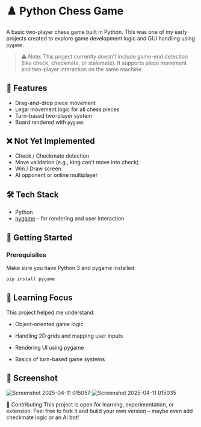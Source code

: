 # ♟️ Python Chess Game

A basic two-player chess game built in Python. This was one of my early projects created to explore game development logic and GUI handling using `pygame`.

> ⚠️ Note: This project currently doesn't include game-end detection (like check, checkmate, or stalemate). It supports piece movement and two-player interaction on the same machine.

## 🎯 Features

- Drag-and-drop piece movement
- Legal movement logic for all chess pieces
- Turn-based two-player system
- Board rendered with `pygame`

## ❌ Not Yet Implemented

- Check / Checkmate detection
- Move validation (e.g., king can't move into check)
- Win / Draw screen
- AI opponent or online multiplayer

## 🛠 Tech Stack

- Python
- [pygame](https://www.pygame.org/) – for rendering and user interaction

## 🚀 Getting Started

### Prerequisites

Make sure you have Python 3 and pygame installed:

```bash
pip install pygame
```
## 🧠 Learning Focus
This project helped me understand:

- Object-oriented game logic

- Handling 2D grids and mapping user inputs

- Rendering UI using pygame

- Basics of turn-based game systems

## 📸 Screenshot
![Screenshot 2025-04-11 015057](https://github.com/user-attachments/assets/01f9dfcf-7e8c-4a49-a491-16aad25b0f8c)
![Screenshot 2025-04-11 015035](https://github.com/user-attachments/assets/3b81d78c-56df-4219-a08e-c3d917ae92b3)


🙌 Contributing
This project is open for learning, experimentation, or extension. Feel free to fork it and build your own version – maybe even add checkmate logic or an AI bot!
